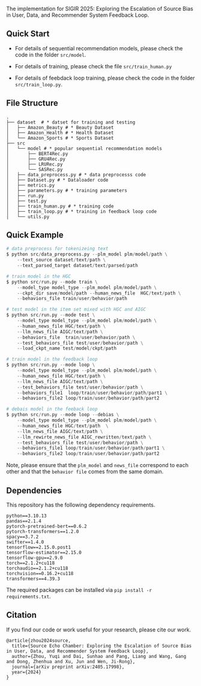 The implementation for SIGIR 2025: Exploring the Escalation of Source Bias in User, Data, and Recommender System Feedback Loop.


## Quick Start

- For details of sequential recommendation models, please check the code in the folder `src/model`.

- For details of training, please check the file `src/train_human.py`

- For details of feebdack loop training, please check the code in the folder `src/train_loop.py`.

## File Structure
```shell
.
├── dataset  # * datset for training and testing
│   ├── Amazon_Beauty # * Beauty Dataset
│   ├── Amazon_Health # * Health Dataset
│   └── Amazon_Sports # * Sports Dataset
├── src
│   └── model # * popular sequential recommendation models
│       ├── BERT4Rec.py
│       ├── GRU4Rec.py
│       ├── LRURec.py
│       └── SASRec.py
│   ├── data_preprocess.py # * data preprocesss code
│   ├── Dataset.py # * Dataloader code
│   ├── metrics.py
│   ├── parameters.py # * training parameters
│   ├── run.py
│   ├── test.py
│   ├── train_human.py # * training code
│   ├── train_loop.py # * training in feedback loop code
│   └── utils.py
```

## Quick Example

```python
# data preprocess for tokenizeing text
$ python src/data_preprocess.py --plm_model plm/model/path \
    --text_source dataset/text/path \
    --text_parsed_target dataset/text/parsed/path

# train model in the HGC
$ python src/run.py --mode train \
    --model_type model_type --plm_model plm/model/path \
    --ckpt_dir save/model/path --human_news_file  HGC/text/path \
    --behaviors_file train/user/behavior/path

# test model in the item set mixed with HGC and AIGC
$ python src/run.py --mode test \
    --model_type model_type --plm_model plm/model/path \
    --human_news_file HGC/text/path \
    --llm_news_file AIGC/text/path \
    --behaviors_file  train/user/behavior/path \
    --test_behaviors_file test/user/behavior/path \
    --load_ckpt_name test/model/ckpt/path

# train model in the feedback loop
$ python src/run.py --mode loop \
    --model_type model_type --plm_model plm/model/path \
    --human_news_file HGC/text/path \
    --llm_news_file AIGC/text/path \
    --test_behaviors_file test/user/behavior/path \
    --behaviors_file1  loop/train/user/behavior/path/part1 \
    --behaviors_file2 loop/train/user/behavior/path/part2

# debais model in the feeback loop
$ python src/run.py --mode loop --debias \
    --model_type model_type --plm_model plm/model/path \
    --human_news_file HGC/text/path  \
    --llm_news_file AIGC/text/path \
    --llm_rewirte_news_file AIGC_rewritten/text/path \
    --test_behaviors_file test/user/behavior/path \
    --behaviors_file1 loop/train/user/behavior/path/part1 \
    --behaviors_file2 loop/train/user/behavior/path/part2
```

Note, please ensure that the `plm_model` and `news_file` correspond to each other and that the `behavior file` comes from the same domain.

## Dependencies

This repository has the following dependency requirements.

```
python==3.10.13
pandas==2.1.4
pytorch-pretrained-bert==0.6.2
pytorch-transformers==1.2.0
spacy==3.7.2
swifter==1.4.0
tensorflow==2.15.0.post1
tensorflow-estimator==2.15.0
tensorflow-gpu==2.9.0
torch==2.1.2+cu118
torchaudio==2.1.2+cu118
torchvision==0.16.2+cu118
transformers==4.39.3
```

The required packages can be installed via `pip install -r requirements.txt`.

## Citation

If you find our code or work useful for your research, please cite our work.

```
@article{zhou2024source,
  title={Source Echo Chamber: Exploring the Escalation of Source Bias in User, Data, and Recommender System Feedback Loop},
  author={Zhou, Yuqi and Dai, Sunhao and Pang, Liang and Wang, Gang and Dong, Zhenhua and Xu, Jun and Wen, Ji-Rong},
  journal={arXiv preprint arXiv:2405.17998},
  year={2024}
}
```
